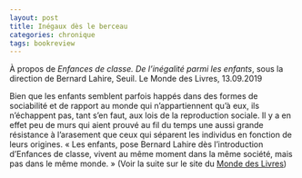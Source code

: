 ```yaml
---
layout: post
title: Inégaux dès le berceau
categories: chronique
tags: bookreview
---
```


À propos de <i>Enfances de classe. De l’inégalité parmi les enfants</i>, sous la direction de Bernard Lahire, Seuil.
Le Monde des Livres, 13.09.2019

Bien que les enfants semblent parfois happés dans des formes de sociabilité et de rapport au monde qui n’appartiennent qu’à eux, ils n’échappent pas, tant s’en faut, aux lois de la reproduction sociale. Il y a en effet peu de murs qui aient prouvé au fil du temps une aussi grande résistance à l’arasement que ceux qui séparent les individus en fonction de leurs origines. « Les enfants, pose Bernard Lahire dès l’introduction d’Enfances de classe, vivent au même moment dans la même ­société, mais pas dans le même monde. »
(Voir la suite sur le site du [Monde des Livres](https://www.lemonde.fr/livres/article/2019/09/13/enfances-de-classe-sous-la-direction-de-bernard-lahire-inegaux-des-le-berceau_5509813_3260.html))
